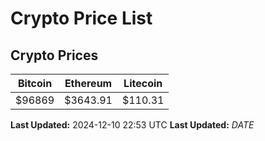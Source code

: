 # Crypto Price List

## Crypto Prices
| Bitcoin | Ethereum | Litecoin |
| ------- | -------- | -------- |
| $96869 | $3643.91 | $110.31 |
**Last Updated:** 2024-12-10 22:53 UTC
**Last Updated:** $DATE$
